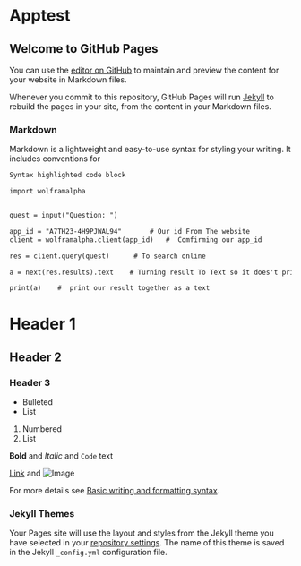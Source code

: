# Apptest

## Welcome to GitHub Pages

You can use the [editor on GitHub](https://github.com/kruz26/Apptest/edit/gh-pages/index.md) to maintain and preview the content for your website in Markdown files.

Whenever you commit to this repository, GitHub Pages will run [Jekyll](https://jekyllrb.com/) to rebuild the pages in your site, from the content in your Markdown files.

### Markdown

Markdown is a lightweight and easy-to-use syntax for styling your writing. It includes conventions for

```markdown
Syntax highlighted code block

import wolframalpha


quest = input("Question: ")

app_id = "A7TH23-4H9PJWAL94"       # Our id From The website
client = wolframalpha.client(app_id)   #  Comfirming our app_id

res = client.query(quest)      # To search online

a = next(res.results).text    # Turning result To Text so it does't print bunch of stuff

print(a)    #  print our result together as a text

```

# Header 1
## Header 2
### Header 3

- Bulleted
- List

1. Numbered
2. List

**Bold** and _Italic_ and `Code` text

[Link](https://www.linkedin.com/in/odili-kruz-259733202) and ![Image](src)

For more details see [Basic writing and formatting syntax](https://docs.github.com/en/github/writing-on-github/getting-started-with-writing-and-formatting-on-github/basic-writing-and-formatting-syntax).

### Jekyll Themes

Your Pages site will use the layout and styles from the Jekyll theme you have selected in your [repository settings](https://github.com/kruz26/Apptest/settings/pages). The name of this theme is saved in the Jekyll `_config.yml` configuration file.
